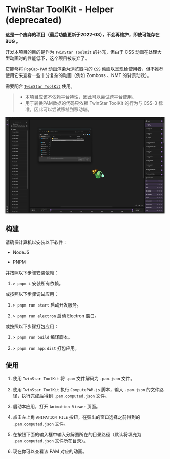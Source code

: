 # TwinStar ToolKit - Helper (deprecated)

**这是一个废弃的项目（最后功能更新于2022-03），不会再维护，即使可能存在 BUG 。**

开发本项目的目的是作为 `TwinStar ToolKit` 的补充，但由于 CSS 动画在处理大型动画时的性能低下，这个项目被废弃了。

它能够将 `PopCap-PAM` 动画渲染为浏览器内的 `CSS` 动画以呈现给使用者，但不推荐使用它来查看一些十分复杂的动画（例如 Zomboss 、NMT 的背景动效）。

需要配合 [`TwinStar ToolKit`](https://github.com/twinkles-twinstar/TwinStar.ToolKit) 使用。

> * 本项目应该不依赖平台特性，因此可以尝试跨平台使用。
> * 用于转换PAM数据的代码只依赖 TwinStar ToolKit 的行为与 CSS-3 标准，因此可以尝试移植到移动端。

![应用界面预览](./preview.png "应用界面预览")

## 构建

请确保计算机以安装以下软件：

* NodeJS

* PNPM

并按照以下步骤安装依赖：

1. `> pnpm i` 安装所有依赖。

或按照以下步骤调试应用：

1. `> pnpm run start` 启动开发服务。

2. `> pnpm run electron` 启动 Electron 窗口。

或按照以下步骤打包应用：

1. `> pnpm run build` 编译脚本。

2. `> pnpm run app:dist` 打包应用。

## 使用

1. 使用 `TwinStar ToolKit` 将 `.pam` 文件解码为 `.pam.json` 文件。

2. 使用 `TwinStar ToolKit` 执行 `ComputePAM.js` 脚本，输入 `.pam.json` 的文件路径，执行完成后得到 `.pam.computed.json` 文件。

3. 启动本应用，打开 `Animation Viewer` 页面。

4. 点击左上角 `ANIMATION FILE` 按钮，在弹出的窗口选择之前得到的 `.pam.computed.json` 文件。

5. 在按钮下面的输入框中输入分解图所在的目录路径（默认将填充为 `.pam.computed.json` 文件所在目录）。

6. 现在你可以查看该 PAM 对应的动画。
